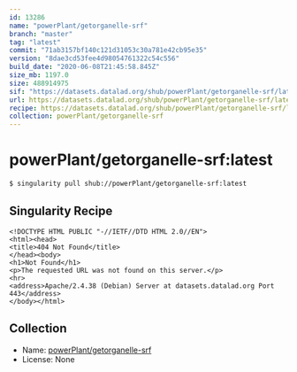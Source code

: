 ```yaml
---
id: 13286
name: "powerPlant/getorganelle-srf"
branch: "master"
tag: "latest"
commit: "71ab3157bf140c121d31053c30a781e42cb95e35"
version: "8dae3cd53fee4d98054761322c54c556"
build_date: "2020-06-08T21:45:58.845Z"
size_mb: 1197.0
size: 488914975
sif: "https://datasets.datalad.org/shub/powerPlant/getorganelle-srf/latest/2020-06-08-71ab3157-8dae3cd5/8dae3cd53fee4d98054761322c54c556.sif"
url: https://datasets.datalad.org/shub/powerPlant/getorganelle-srf/latest/2020-06-08-71ab3157-8dae3cd5/
recipe: https://datasets.datalad.org/shub/powerPlant/getorganelle-srf/latest/2020-06-08-71ab3157-8dae3cd5/Singularity
collection: powerPlant/getorganelle-srf
---
```


# powerPlant/getorganelle-srf:latest

```bash
$ singularity pull shub://powerPlant/getorganelle-srf:latest
```

## Singularity Recipe

```singularity
<!DOCTYPE HTML PUBLIC "-//IETF//DTD HTML 2.0//EN">
<html><head>
<title>404 Not Found</title>
</head><body>
<h1>Not Found</h1>
<p>The requested URL was not found on this server.</p>
<hr>
<address>Apache/2.4.38 (Debian) Server at datasets.datalad.org Port 443</address>
</body></html>
```

## Collection

 - Name: [powerPlant/getorganelle-srf](https://github.com/powerPlant/getorganelle-srf)
 - License: None

